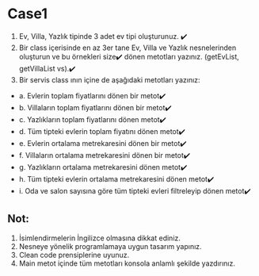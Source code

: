 # Case1

1. Ev, Villa, Yazlık tipinde 3 adet ev tipi oluşturunuz. ✔️
2. Bir class içerisinde en az 3er tane Ev, Villa ve Yazlık nesnelerinden oluşturun ve bu örnekleri size✔️
dönen metotları yazınız. (getEvList, getVillaList vs).✔️
3. Bir servis class ının içine de aşağıdaki metotları yazınız:
- a. Evlerin toplam fiyatlarını dönen bir metot✔️
- b. Villaların toplam fiyatlarını dönen bir metot✔️
- c. Yazlıkların toplam fiyatlarını dönen metot✔️
- d. Tüm tipteki evlerin toplam fiyatını dönen metot✔️
- e. Evlerin ortalama metrekaresini dönen bir metot✔️
- f. Villaların ortalama metrekaresini dönen bir metot✔️
- g. Yazlıkların ortalama metrekaresini dönen metot✔️
- h. Tüm tipteki evlerin ortalama metrekaresini dönen metot✔️
- i. Oda ve salon sayısına göre tüm tipteki evleri filtreleyip dönen metot✔️

## Not:

1. İsimlendirmelerin İngilizce olmasına dikkat ediniz.
2. Nesneye yönelik programlamaya uygun tasarım yapınız.
3. Clean code prensiplerine uyunuz.
4. Main metot içinde tüm metotları konsola anlamlı şekilde yazdırınız. 
